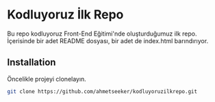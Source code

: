 # Kodluyoruz İlk Repo
Bu repo kodluyoruz Front-End Eğitimi'nde oluşturduğumuz ilk repo. İçerisinde bir adet README dosyası, bir adet de index.html barındırıyor.

## Installation
Öncelikle projeyi clonelayın.
```bash
git clone https://github.com/ahmetseeker/kodluyoruzilkrepo.git
```